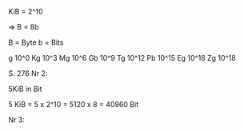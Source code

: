 
KiB = 2^10 

=> B = 8b

B = Byte
b = Bits 

 g 10^0
Kg 10^3
Mg 10^6
Gb 10^9
Tg 10^12
Pb 10^15
Eg 10^18
Zg 10^18  

S. 276 Nr 2:

5KiB in Bit 

5 KiB = 5 x 2^10 = 5120 x 8 = 40960 Bit 

Nr 3:

